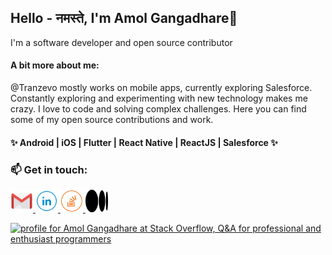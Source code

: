 ## Hello - नमस्ते, I'm Amol Gangadhare👋

<!--
**AmolGangadhare/AmolGangadhare** is a ✨ _special_ ✨ repository because its `README.md` (this file) appears on your GitHub profile.

Here are some ideas to get you started:

- 🔭 I’m currently working on ...
- 🌱 I’m currently learning ...
- 👯 I’m looking to collaborate on ...
- 🤔 I’m looking for help with ...
- 💬 Ask me about ...
- 📫 How to reach me: ...
- 😄 Pronouns: ...
- ⚡ Fun fact: ...
-->

I'm a software developer and open source contributor

#### A bit more about me:
@Tranzevo mostly works on mobile apps, currently exploring Salesforce. Constantly exploring and experimenting with new technology makes me crazy. 
I love to code and solving complex challenges. Here you can find some of my open source contributions and work.

#### ✨ Android | iOS | Flutter | React Native | ReactJS | Salesforce ✨


<!-- ![](https://visitor-badge.glitch.me/badge?page_id=AmolGangadhare) -->

### 📫 Get in touch:

<a href="mailto:amol.gangadhare@gmail.com"><img src="https://github.com/AmolGangadhare/MyProfileRepo/blob/master/mail_logo.svg" width="36" height="36"/>
<a href="https://www.linkedin.com/in/amolgangadhare/"><img src="https://github.com/AmolGangadhare/MyProfileRepo/blob/master/linked_in_logo.svg" width="36" height="36"/>
<a href="https://stackoverflow.com/users/9823185/amol-gangadhare"><img src="https://github.com/AmolGangadhare/MyProfileRepo/blob/master/stack_o_logo.svg" width="36" height="36"/>
<a href="https://medium.com/@AmolGangadhare"><img src="https://github.com/AmolGangadhare/MyProfileRepo/blob/master/Medium_Symbol_NoPadding.svg" width="36" height="36"/>


<a href="https://stackoverflow.com/users/9823185/amol-gangadhare"><img src="https://stackoverflow.com/users/flair/9823185.png" width="208" height="58" alt="profile for Amol Gangadhare at Stack Overflow, Q&amp;A for professional and enthusiast programmers" title="profile for Amol Gangadhare at Stack Overflow, Q&amp;A for professional and enthusiast programmers"></a>
